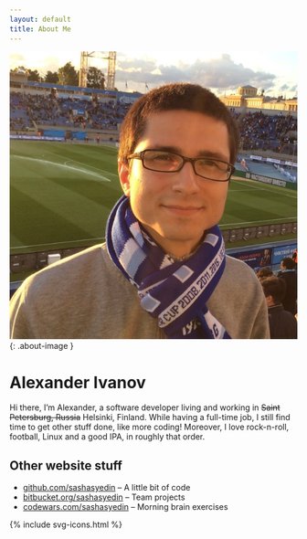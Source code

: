 ```yaml
---
layout: default
title: About Me
---
```

![photo-of-me](/images/photo.jpg){: .about-image }

<h1>Alexander Ivanov</h1>

<div class="row-fluid">
	<p>
		Hi there, I’m Alexander, a software developer living and working in <s>Saint Petersburg, Russia</s> Helsinki, Finland.
		While having a full-time job, I still find time to get other stuff done, like more coding!
		Moreover, I love rock-n-roll, football, Linux and a good IPA, in roughly that order.
	</p>
</div>

## Other website stuff

* [github.com/sashasyedin](https://github.com/sashasyedin) – A little bit of code
* [bitbucket.org/sashasyedin](https://bitbucket.org/sashasyedin) – Team projects
* [codewars.com/sashasyedin](https://codewars.com/users/sashasyedin) – Morning brain exercises

<div class="contacts">
	{% include svg-icons.html %}
</div>
